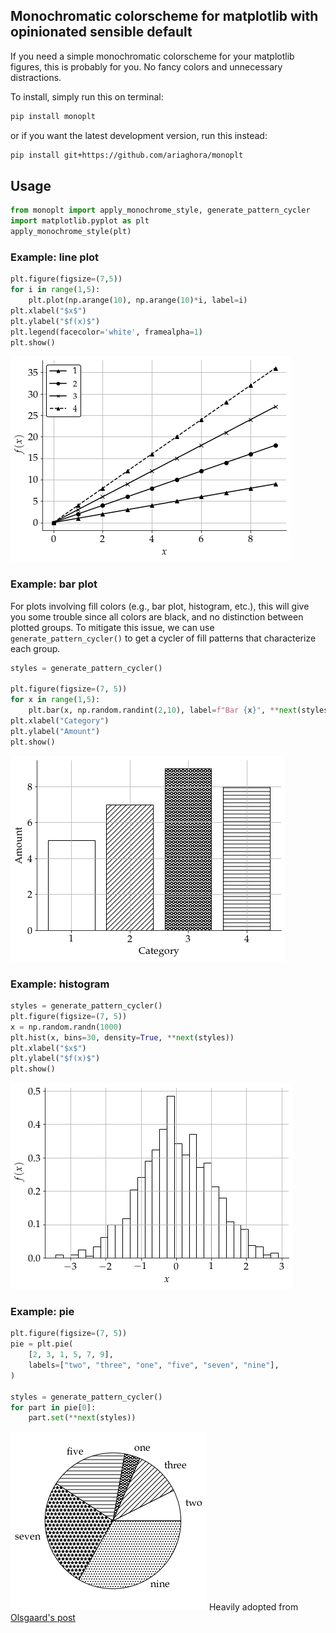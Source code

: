 ## Monochromatic colorscheme for matplotlib with opinionated sensible default

If you need a simple monochromatic colorscheme for your matplotlib figures, this is probably for you.
No fancy colors and unnecessary distractions.

To install, simply run this on terminal:
```bash 
pip install monoplt
```

or if you want the latest development version, run this instead:
```bash
pip install git+https://github.com/ariaghora/monoplt
```

## Usage

```python
from monoplt import apply_monochrome_style, generate_pattern_cycler
import matplotlib.pyplot as plt
apply_monochrome_style(plt)
```

### Example: line plot
```python
plt.figure(figsize=(7,5))
for i in range(1,5):
    plt.plot(np.arange(10), np.arange(10)*i, label=i)
plt.xlabel("$x$")
plt.ylabel("$f(x)$")
plt.legend(facecolor='white', framealpha=1)
plt.show()
```

![line](assets/lines.png)

### Example: bar plot

For plots involving fill colors (e.g., bar plot, histogram, etc.), this will give you some trouble since all colors are black, and no distinction between plotted groups.
To mitigate this issue, we can use `generate_pattern_cycler()` to get a cycler of fill patterns that characterize each group.

```python
styles = generate_pattern_cycler()

plt.figure(figsize=(7, 5))
for x in range(1,5):
    plt.bar(x, np.random.randint(2,10), label=f"Bar {x}", **next(styles))
plt.xlabel("Category")
plt.ylabel("Amount")
plt.show()
```
![line](assets/bar.png)

### Example: histogram

```python
styles = generate_pattern_cycler()
plt.figure(figsize=(7, 5))
x = np.random.randn(1000)
plt.hist(x, bins=30, density=True, **next(styles))
plt.xlabel("$x$")
plt.ylabel("$f(x)$")
plt.show()
```

![line](assets/hist.png)

### Example: pie

```python
plt.figure(figsize=(7, 5))
pie = plt.pie(
    [2, 3, 1, 5, 7, 9], 
    labels=["two", "three", "one", "five", "seven", "nine"],
)

styles = generate_pattern_cycler()
for part in pie[0]:
    part.set(**next(styles))
```

![line](assets/pie.png)
Heavily adopted from [Olsgaard's post](http://olsgaard.dk/monochrome-black-white-plots-in-matplotlib.html)
